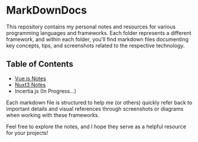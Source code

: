 # MarkDownDocs

This repository contains my personal notes and resources for various programming languages and frameworks. Each folder represents a different framework, and within each folder, you'll find markdown files documenting key concepts, tips, and screenshots related to the respective technology. 

## Table of Contents

- [Vue.js Notes](./Vuejs/vuejs.md)
- [Nuxt3 Notes](./Nuxt/nuxt.md)
- Incertia.js (In Progress...)

Each markdown file is structured to help me (or others) quickly refer back to important details and visual references through screenshots or diagrams when working with these frameworks.

Feel free to explore the notes, and I hope they serve as a helpful resource for your projects!
